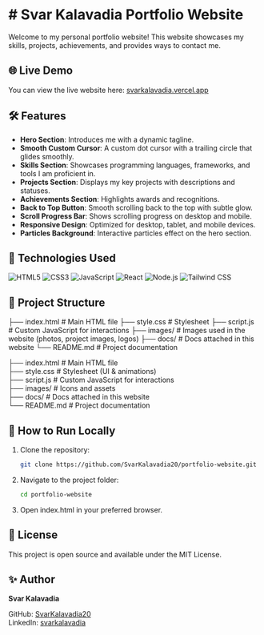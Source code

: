 # # Svar Kalavadia Portfolio Website

Welcome to my personal portfolio website! This website showcases my skills, projects, achievements, and provides ways to contact me.

## 🌐 Live Demo

You can view the live website here: [svarkalavadia.vercel.app](#)

## 🛠 Features

- **Hero Section**: Introduces me with a dynamic tagline.
- **Smooth Custom Cursor**: A custom dot cursor with a trailing circle that glides smoothly.
- **Skills Section**: Showcases programming languages, frameworks, and tools I am proficient in.
- **Projects Section**: Displays my key projects with descriptions and statuses.
- **Achievements Section**: Highlights awards and recognitions.
- **Back to Top Button**: Smooth scrolling back to the top with subtle glow.
- **Scroll Progress Bar**: Shows scrolling progress on desktop and mobile.
- **Responsive Design**: Optimized for desktop, tablet, and mobile devices.
- **Particles Background**: Interactive particles effect on the hero section.

## 🎨 Technologies Used

![HTML5](https://img.shields.io/badge/HTML5-E34F26?style=flat-square&logo=html5&logoColor=white)
![CSS3](https://img.shields.io/badge/CSS3-1572B6?style=flat-square&logo=css3&logoColor=white)
![JavaScript](https://img.shields.io/badge/JavaScript-F7DF1E?style=flat-square&logo=javascript&logoColor=black)
![React](https://img.shields.io/badge/React-61DAFB?style=flat-square&logo=react&logoColor=black)
![Node.js](https://img.shields.io/badge/Node.js-339933?style=flat-square&logo=node.js&logoColor=white)
![Tailwind CSS](https://img.shields.io/badge/Tailwind%20CSS-06B6D4?style=flat-square&logo=tailwind-css&logoColor=white)

## 📁 Project Structure

├── index.html # Main HTML file
├── style.css # Stylesheet
├── script.js # Custom JavaScript for interactions
├── images/ # Images used in the website (photos, project images, logos)
├── docs/ # Docs attached in this website
└── README.md # Project documentation

├── index.html   # Main HTML file  
├── style.css    # Stylesheet (UI & animations)  
├── script.js    # Custom JavaScript for interactions  
├── images/      # Icons and assets  
├── docs/        # Docs attached in this website  
└── README.md    # Project documentation  

## 🚀 How to Run Locally

1. Clone the repository:  
   ```bash
   git clone https://github.com/SvarKalavadia20/portfolio-website.git
   
2. Navigate to the project folder:
   ```bash
   cd portfolio-website

3. Open index.html in your preferred browser.



## 📄 License

This project is open source and available under the MIT License.

## ✨ Author

**Svar Kalavadia**  

GitHub: [SvarKalavadia20](https://github.com/SvarKalavadia20)  
LinkedIn: [svarkalavadia](https://www.linkedin.com/in/svarkalavadia/)  
   
   

